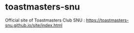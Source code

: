 # toastmasters-snu
Official site of Toastmasters Club SNU : https://toastmasters-snu.github.io/site/index.html
